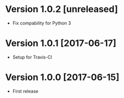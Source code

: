 # Version 1.0.2 [unreleased]
* Fix compability for Python 3

# Version 1.0.1 [2017-06-17]
* Setup for Travis-CI

# Version 1.0.0 [2017-06-15]
* First release
